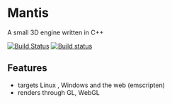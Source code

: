 # Mantis

A small 3D engine written in C++

[![Build Status](https://travis-ci.org/GeertArien/Mantis.svg?branch=master)](https://travis-ci.org/GeertArien/Mantis)
[![Build status](https://ci.appveyor.com/api/projects/status/wi0rsercay55geb8/branch/master?svg=true)](https://ci.appveyor.com/project/GeertArien/mantis/branch/master)

## Features

- targets Linux , Windows and the web (emscripten)
- renders through GL, WebGL


